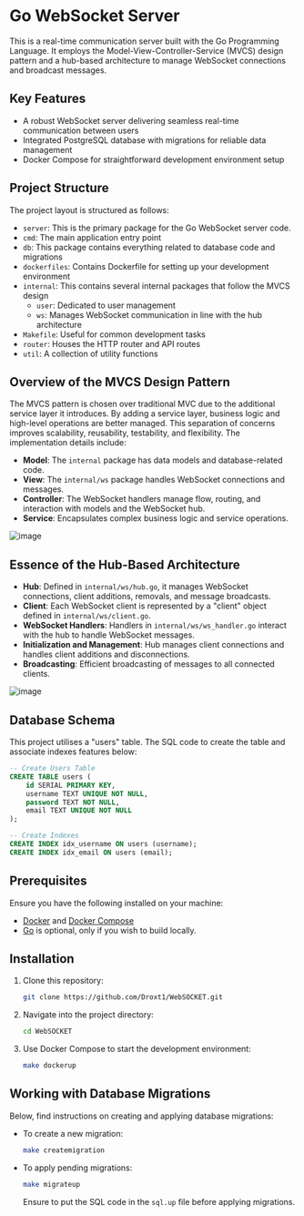 # Go WebSocket Server

This is a real-time communication server built with the Go Programming Language. It employs the Model-View-Controller-Service (MVCS) design pattern and a hub-based architecture to manage WebSocket connections and broadcast messages.

## Key Features

- A robust WebSocket server delivering seamless real-time communication between users
- Integrated PostgreSQL database with migrations for reliable data management
- Docker Compose for straightforward development environment setup

## Project Structure

The project layout is structured as follows:

- `server`: This is the primary package for the Go WebSocket server code.
- `cmd`: The main application entry point
- `db`: This package contains everything related to database code and migrations
- `dockerfiles`: Contains Dockerfile for setting up your development environment 
- `internal`: This contains several internal packages that follow the MVCS design
  - `user`: Dedicated to user management
  - `ws`: Manages WebSocket communication in line with the hub architecture
- `Makefile`: Useful for common development tasks
- `router`: Houses the HTTP router and API routes
- `util`: A collection of utility functions

## Overview of the MVCS Design Pattern

The MVCS pattern is chosen over traditional MVC due to the additional service layer it introduces. By adding a service layer, business logic and high-level operations are better managed. This separation of concerns improves scalability, reusability, testability, and flexibility. The implementation details include:

- **Model**: The `internal` package has data models and database-related code.
- **View**: The `internal/ws` package handles WebSocket connections and messages.
- **Controller**: The WebSocket handlers manage flow, routing, and interaction with models and the WebSocket hub.
- **Service**: Encapsulates complex business logic and service operations.

![image](https://github.com/Droxt1/WebSOCKET/assets/80992251/63312f44-946c-45e5-80f3-b0d65bed1843)

## Essence of the Hub-Based Architecture

- **Hub**: Defined in `internal/ws/hub.go`, it manages WebSocket connections, client additions, removals, and message broadcasts.
- **Client**: Each WebSocket client is represented by a "client" object defined in `internal/ws/client.go`.
- **WebSocket Handlers**: Handlers in `internal/ws/ws_handler.go` interact with the hub to handle WebSocket messages.
- **Initialization and Management**: Hub manages client connections and handles client additions and disconnections.
- **Broadcasting**: Efficient broadcasting of messages to all connected clients.

![image](https://github.com/Droxt1/WebSOCKET/assets/80992251/9c38f2c1-a3c2-4247-91e1-43ca54cb2c27)


## Database Schema

This project utilises a "users" table. The SQL code to create the table and associate indexes features below:

```sql
-- Create Users Table
CREATE TABLE users (
    id SERIAL PRIMARY KEY,
    username TEXT UNIQUE NOT NULL,
    password TEXT NOT NULL,
    email TEXT UNIQUE NOT NULL
);

-- Create Indexes
CREATE INDEX idx_username ON users (username);
CREATE INDEX idx_email ON users (email);
```

## Prerequisites

Ensure you have the following installed on your machine:

- [Docker](https://www.docker.com/) and [Docker Compose](https://docs.docker.com/compose/) 
- [Go](https://golang.org/dl/) is optional, only if you wish to build locally.

## Installation

1. Clone this repository:

   ```bash
   git clone https://github.com/Droxt1/WebSOCKET.git
   ```

2. Navigate into the project directory:

   ```bash
   cd WebSOCKET
   ```

3. Use Docker Compose to start the development environment:

   ```bash
   make dockerup
   ```

## Working with Database Migrations

Below, find instructions on creating and applying database migrations:

- To create a new migration:

   ```bash
   make createmigration
   ```

- To apply pending migrations:

   ```bash
   make migrateup
   ```
   Ensure to put the SQL code in the `sql.up` file before applying migrations.  

